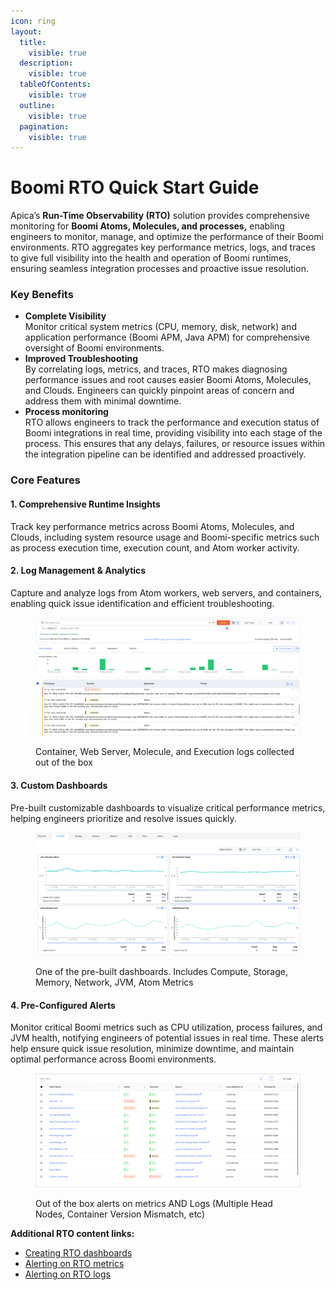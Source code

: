 ```yaml
---
icon: ring
layout:
  title:
    visible: true
  description:
    visible: true
  tableOfContents:
    visible: true
  outline:
    visible: true
  pagination:
    visible: true
---
```


# Boomi RTO Quick Start Guide

Apica’s **Run-Time Observability (RTO)** solution provides comprehensive monitoring for **Boomi Atoms, Molecules, and processes,** enabling engineers to monitor, manage, and optimize the performance of their Boomi environments. RTO aggregates key performance metrics, logs, and traces to give full visibility into the health and operation of Boomi runtimes, ensuring seamless integration processes and proactive issue resolution.



### Key Benefits

* **Complete Visibility**\
  Monitor critical system metrics (CPU, memory, disk, network) and application performance (Boomi APM, Java APM) for comprehensive oversight of Boomi environments.
* **Improved Troubleshooting**\
  By correlating logs, metrics, and traces, RTO makes diagnosing performance issues and root causes easier Boomi Atoms, Molecules, and Clouds. Engineers can quickly pinpoint areas of concern and address them with minimal downtime.
* **Process monitoring**\
  RTO allows engineers to track the performance and execution status of Boomi integrations in real time, providing visibility into each stage of the process. This ensures that any delays, failures, or resource issues within the integration pipeline can be identified and addressed proactively.&#x20;

### Core Features

#### 1. **Comprehensive Runtime Insights**

Track key performance metrics across Boomi Atoms, Molecules, and Clouds, including system resource usage and Boomi-specific metrics such as process execution time, execution count, and Atom worker activity.

#### 2. **Log Management & Analytics**

Capture and analyze logs from Atom workers, web servers, and containers, enabling quick issue identification and efficient troubleshooting.

<figure><img src="../../.gitbook/assets/image (1) (1) (1) (1) (1) (1) (1) (1) (1) (1) (1) (1) (1) (1) (1) (1) (1).png" alt=""><figcaption><p>Container, Web Server, Molecule, and Execution logs collected out of the box</p></figcaption></figure>

#### 3. **Custom Dashboards**

Pre-built customizable dashboards to visualize critical performance metrics, helping engineers prioritize and resolve issues quickly.

<figure><img src="../../.gitbook/assets/image (1) (1) (1) (1) (1) (1) (1) (1) (1) (1) (1) (1) (1) (1) (1) (1).png" alt=""><figcaption><p>One of the pre-built dashboards. Includes Compute, Storage, Memory, Network, JVM, Atom Metrics</p></figcaption></figure>

#### 4. Pre-Configured Alerts

Monitor critical Boomi metrics such as CPU utilization, process failures, and JVM health, notifying engineers of potential issues in real time. These alerts help ensure quick issue resolution, minimize downtime, and maintain optimal performance across Boomi environments.

<figure><img src="../../.gitbook/assets/image (2) (1) (1) (1) (1) (1) (1) (1) (1) (1).png" alt=""><figcaption><p>Out of the box alerts on metrics AND Logs (Multiple Head Nodes, Container Version Mismatch, etc)</p></figcaption></figure>

**Additional RTO content links:**

* [Creating RTO dashboards](rto-dashboarding.md)
* [Alerting on RTO metrics](alerting-on-rto-metrics.md)
* [Alerting on RTO logs](alerting-on-rto-logs.md)
